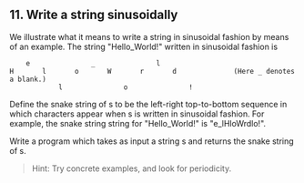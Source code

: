 ## 11. Write a string sinusoidally

We illustrate what it means to write a string in sinusoidal fashion by means of an example. The string "Hello_World!" written in sinusoidal fashion is

        e               _               l            
    H       l       o       W       r       d              (Here _ denotes a blank.)
                l               o               !  

Define the snake string of s to be the left-right top-to-bottom sequence in which characters appear when s is written in sinusoidal fashion. For example, the snake string string for "Hello_World!" is "e_lHloWrdlo!".

Write a program which takes as input a string s and returns the snake string of s.

>Hint: Try concrete examples, and look for periodicity.